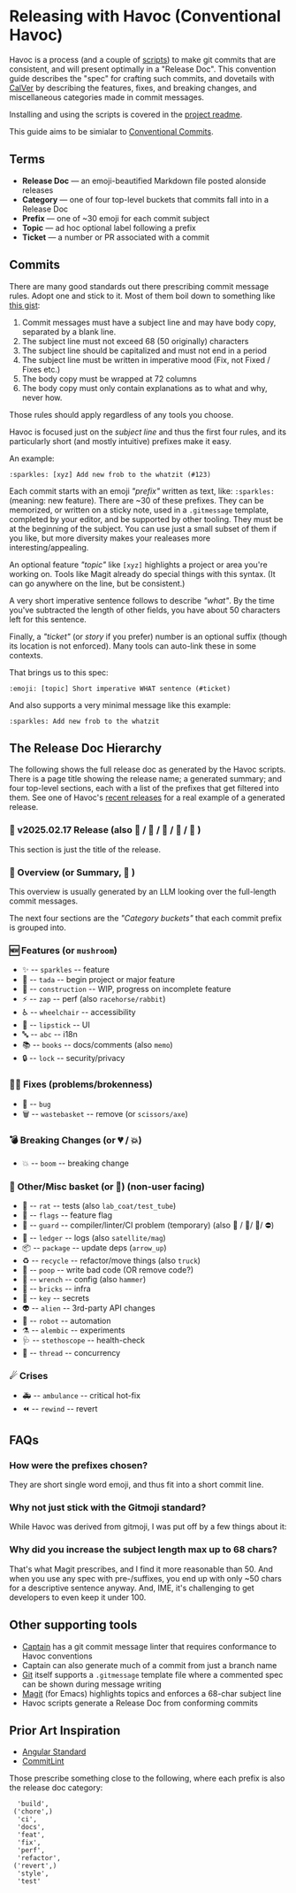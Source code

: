 # Releasing with Havoc (Conventional Havoc)

Havoc is a process (and a couple of
[scripts](https://github.com/MicahElliott/havoc/bin)) to make git commits that
are consistent, and will present optimally in a "Release Doc". This convention
guide describes the "spec" for crafting such commits, and dovetails with
[CalVer](https://calver.org/) by describing the features, fixes, and breaking
changes, and miscellaneous categories made in commit messages.

Installing and using the scripts is covered in the
[project readme](https://github.com/MicahElliott/havoc).

This guide aims to be simialar to
[Conventional Commits](https://www.conventionalcommits.org).

## Terms

- **Release Doc** — an emoji-beautified Markdown file posted alonside releases
- **Category** — one of four top-level buckets that commits fall into in a Release Doc
- **Prefix** — one of ~30 emoji for each commit subject
- **Topic** — ad hoc optional label following a prefix
- **Ticket** — a number or PR associated with a commit

## Commits

There are many good standards out there prescribing commit message rules. Adopt
one and stick to it. Most of them boil down to something like
[this gist](https://gist.github.com/turbo/efb8d57c145e00dc38907f9526b60f17):

1. Commit messages must have a subject line and may have body copy, separated by a blank line.
1. The subject line must not exceed 68 (50 originally) characters
1. The subject line should be capitalized and must not end in a period
1. The subject line must be written in imperative mood (Fix, not Fixed / Fixes etc.)
1. The body copy must be wrapped at 72 columns
1. The body copy must only contain explanations as to what and why, never how.

Those rules should apply regardless of any tools you choose.

Havoc is focused just on the _subject line_ and thus the first four rules,
and its particularly short (and mostly intuitive) prefixes make it easy.

An example:

```
:sparkles: [xyz] Add new frob to the whatzit (#123)
```

Each commit starts with an emoji _"prefix"_ written as text, like:
`:sparkles:` (meaning: new feature). There are ~30 of these prefixes. They can
be memorized, or written on a sticky note, used in a `.gitmessage` template,
completed by your editor, and be supported by other tooling. They must be at
the beginning of the subject. You can use just a small subset of them if you
like, but more diversity makes your realeases more interesting/appealing.

An optional feature _"topic"_ like `[xyz]` highlights a project or area you're
working on. Tools like Magit already do special things with this syntax. (It
can go anywhere on the line, but be consistent.)

A very short imperative sentence follows to describe _"what"_. By the time
you've subtracted the length of other fields, you have about 50 characters
left for this sentence.

Finally, a _"ticket"_ (or _story_ if you prefer) number is an optional suffix
(though its location is not enforced). Many tools can auto-link these in some
contexts.

That brings us to this spec:

```
:emoji: [topic] Short imperative WHAT sentence (#ticket)
```

And also supports a very minimal message like this example:

```
:sparkles: Add new frob to the whatzit
```

## The Release Doc Hierarchy

The following shows the full release doc as generated by the Havoc scripts.
There is a page title showing the release name; a generated summary; and four
top-level sections, each with a list of the prefixes that get filtered into
them. See one of Havoc's [recent
releases](https://github.com/MicahElliott/havoc/releases/tag/v2025.02.20) for
a real example of a generated release.

### 🚀 v2025.02.17 Release (also 📣 /  📀 / 🥁 / 🎺 / 🎀 )

This section is just the title of the release.

### 📓 Overview (or Summary, 📣 )

This overview is usually generated by an LLM looking over the full-length
commit messages.

The next four sections are the _"Category buckets"_ that each commit prefix is
grouped into.

### 🆕 Features (or `mushroom`)

- ✨ -- `sparkles` -- feature
- 🎉 -- `tada` -- begin project or major feature
- 🚧 -- `construction` -- WIP, progress on incomplete feature
- ⚡ -- `zap` -- perf (also `racehorse/rabbit`)
- ♿ -- `wheelchair` -- accessibility
- 💄 -- `lipstick` -- UI
- 🔤 -- `abc` -- i18n
- 📚 -- `books` -- docs/comments (also `memo`)
- 🔒 -- `lock` -- security/privacy

### 🧑‍🔧 Fixes (problems/brokenness)

- 🐛 -- `bug`
- 🗑 -- `wastebasket` -- remove (or `scissors/axe`)

### 💣 Breaking Changes (or 💔 / 💥)

- 💥 -- `boom` -- breaking change

### 🧺 Other/Misc basket (or 🥅) (non-user facing)

- 🐀 -- `rat` -- tests (also `lab_coat/test_tube`)
- 🎏 -- `flags` -- feature flag
- 💂 -- `guard` -- compiler/linter/CI problem (temporary) (also 🚨 / 🔔/ 👊/ ⛔)
- 📒 -- `ledger` -- logs (also `satellite/mag`)
- 📦 -- `package` -- update deps (`arrow_up`)
- ♻ -- `recycle` -- refactor/move things (also `truck`)
- 💩 -- `poop` -- write bad code (OR remove code?)
- 🔧 -- `wrench` -- config (also `hammer`)
- 🧱 -- `bricks` -- infra
- 🔑 -- `key` -- secrets
- 👽 -- `alien` -- 3rd-party API changes
- 🤖 -- `robot` -- automation
- ⚗ -- `alembic` -- experiments
- 🩺 -- `stethoscope` -- health-check
- 🧵 -- `thread` -- concurrency

### ☄ Crises

- 🚑 -- `ambulance` -- critical hot-fix
- ⏪ -- `rewind` -- revert

## FAQs

### How were the prefixes chosen?

They are short single word emoji, and thus fit into a short commit line.

### Why not just stick with the Gitmoji standard?

While Havoc was derived from gitmoji, I was put off by a few things about it:

### Why did you increase the subject length max up to 68 chars?

That's what Magit prescribes, and I find it more reasonable than 50. And when
you use any spec with pre-/suffixes, you end up with only ~50 chars for a
descriptive sentence anyway. And, IME, it's challenging to get developers to
even keep it under 100.

## Other supporting tools

- [Captain](https://github.com/MicahElliott/captain/blob/main/bin/msglint)
  has a git commit message linter that requires conformance to Havoc
  conventions
- Captain can also generate much of a commit from just a branch name
- [Git](https://git-scm.com/) itself supports a `.gitmessage` template file
  where a commented spec can be shown during message writing
- [Magit](https://magit.vc/) (for Emacs) highlights topics and enforces a
  68-char subject line
- Havoc scripts generate a Release Doc from conforming commits

## Prior Art Inspiration

- [Angular Standard](https://github.com/angular/angular/blob/22b96b9/CONTRIBUTING.md#-commit-message-guidelines)
- [CommitLint](https://github.com/conventional-changelog/commitlint/tree/master/%40commitlint/config-conventional)

Those prescribe something close to the following, where each prefix is also the
release doc category:

```
  'build',
 ('chore',)
  'ci',
  'docs',
  'feat',
  'fix',
  'perf',
  'refactor',
 ('revert',)
  'style',
  'test'
```
